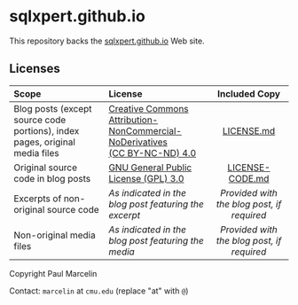 # sqlxpert.github.io

This repository backs the [sqlxpert.github.io](sqlxpert.github.io) Web site.

## Licenses

|Scope|License|Included Copy|
|:---|:---|:---:|
|Blog posts (except source code portions), index pages, original media files|[Creative Commons<br>Attribution-NonCommercial-NoDerivatives<br>(CC BY-NC-ND) 4.0](https://creativecommons.org/licenses/by-nc-nd/4.0/legalcode.en)|[LICENSE.md](/LICENSE.md)|
|Original source code in blog posts|[GNU General Public License (GPL) 3.0](http://www.gnu.org/licenses/gpl-3.0.html)|[LICENSE-CODE.md](/LICENSE-CODE.md)|
|Excerpts of non-original source code|_As indicated in the blog post featuring the excerpt_|_Provided with the blog post, if required_|
|Non-original media files|_As indicated in the blog post featuring the media_|_Provided with the blog post, if required_|

Copyright Paul Marcelin

Contact: `marcelin` at `cmu.edu` (replace "at" with `@`)
